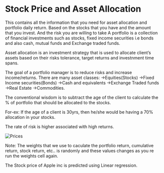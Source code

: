 # Stock Price and Asset Allocation
This contains all the information that you need for asset allocation and portfolio daily return.
Based on the stocks that you have and the amount that you invest.
And the risk you are willing to take
A portfolio is a collection of financial investments such as stocks, fixed income securities i.e bonds and 
also cash, mutual funds and Exchange traded funds.

Asset allocation is an investment strategy that is used to allocate client’s assets based on their risks 
tolerance, target returns and investnment time spans.

The goal of a portfolio manager is to reduce risks and increase income/returns.
There are many asset classes:
->Equities(Stocks)
->Fixed Income securities(Bonds)
->Cash and equivalents
->Exchange Traded funds 
->Real Estate
->Commodities.

The conventional wisdom is to subtract the age of the client to calculate the % of portfolio that should 
be allocated to the stocks.

For-ex: If the age of a client is 30yrs, then he/she would be having a 70% allocation in your stocks.

The rate of risk is higher associated with high returns.


![Prices](https://user-images.githubusercontent.com/52133349/112749367-8bbf9680-8fdf-11eb-883c-9a22c759aabc.png)

Note: The weights that we use to caculate the portfolio return, cumulative return, stock return, etc.. is randomly and these values changes as you re run the weights cell again.

The Stock price of Apple inc is predicted using Linear regression.
